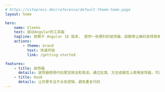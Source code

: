 ```yaml
---
# https://vitepress.dev/reference/default-theme-home-page
layout: home

hero:
    name: Sleeko
    text: 驱动Angular的工具箱
    tagline: 依赖于 Angular 16 版本， 提供一些便利的装饰器，函数等让编码变得简单
    actions:
        - theme: brand
          text: 快速开始
          link: /getting-started

features:
    - title: 装饰器
      details: 装饰器使得代码更加简洁和易读。通过在类、方法或属性上使用装饰器，可以直观地看到这些元素的附加功能
    - title: Hook
      details: 让你更专注于业务逻辑，避免重复代码
---
```

